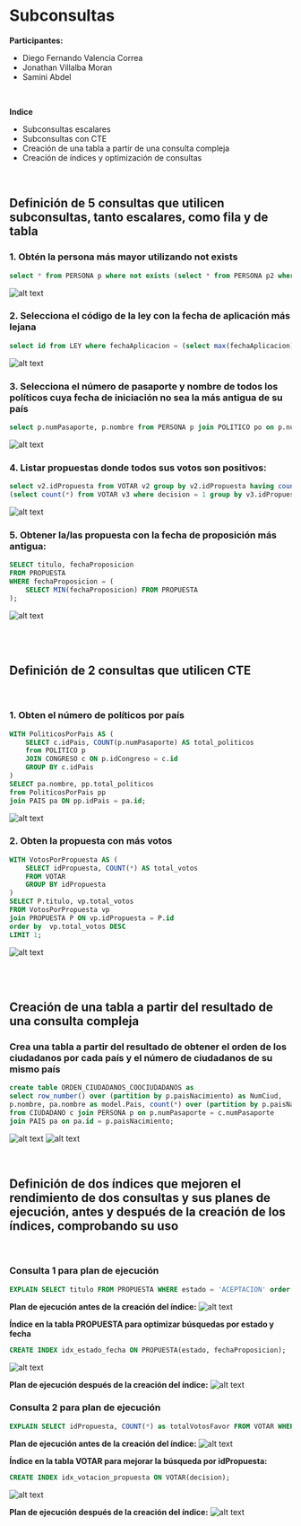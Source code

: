 # Subconsultas

**Participantes:** 

- Diego Fernando Valencia Correa
- Jonathan Villalba Moran
- Samini Abdel

<br>

**Indice**

- Subconsultas escalares
- Subconsultas con CTE
- Creación de una tabla a partir de una consulta compleja 
- Creación de índices y optimización de consultas

<br>

## Definición de 5 consultas que utilicen subconsultas, tanto escalares, como fila y de tabla

### 1. Obtén la persona más mayor utilizando not exists

``` sql
select * from PERSONA p where not exists (select * from PERSONA p2 where p2.fnac < p.fnac);
```
![alt text](imagenes/image-12.png)

### 2. Selecciona el código de la ley con la fecha de aplicación más lejana

``` sql
select id from LEY where fechaAplicacion = (select max(fechaAplicacion) from LEY);
```
![alt text](imagenes/image-11.png)

### 3. Selecciona el número de pasaporte y nombre de todos los políticos cuya fecha de iniciación no sea la más antigua de su país

``` sql
select p.numPasaporte, p.nombre from PERSONA p join POLITICO po on p.numPasaporte = po.numPasaporte where po.fechaIniciacion > any (select po2.fechaIniciacion from POLITICO po2 join PERSONA p2 on po2.numPasaporte = p2.numPasaporte where p2.paisNacimiento = p.paisNacimiento);
```
![alt text](imagenes/image-21.png)

### 4. Listar propuestas donde todos sus votos son positivos:

``` sql
select v2.idPropuesta from VOTAR v2 group by v2.idPropuesta having count(*) = 
(select count(*) from VOTAR v3 where decision = 1 group by v3.idPropuesta having v3.idPropuesta = v2.idPropuesta);
```
![alt text](imagenes/image-28.png)


### 5. Obtener la/las propuesta con la fecha de proposición más antigua:

``` sql
SELECT titulo, fechaProposicion 
FROM PROPUESTA 
WHERE fechaProposicion = (
    SELECT MIN(fechaProposicion) FROM PROPUESTA
);
```
![alt text](imagenes/image-23.png)

<br><br>


## Definición de 2 consultas que utilicen CTE

<br>

### 1. Obten el número de políticos por país

``` sql
WITH PoliticosPorPais AS (
    SELECT c.idPais, COUNT(p.numPasaporte) AS total_politicos
    from POLITICO p
    JOIN CONGRESO c ON p.idCongreso = c.id
    GROUP BY c.idPais
)
SELECT pa.nombre, pp.total_politicos 
from PoliticosPorPais pp
join PAIS pa ON pp.idPais = pa.id;
```
![alt text](imagenes/image-24.png)

### 2. Obten la propuesta con más votos
``` sql
WITH VotosPorPropuesta AS (
    SELECT idPropuesta, COUNT(*) AS total_votos
    FROM VOTAR
    GROUP BY idPropuesta
)
SELECT P.titulo, vp.total_votos
FROM VotosPorPropuesta vp
join PROPUESTA P ON vp.idPropuesta = P.id
order by  vp.total_votos DESC
LIMIT 1;
```
![alt text](imagenes/image-25.png)

<br><br>


## Creación de una tabla a partir del resultado de una consulta compleja


### Crea una tabla a partir del resultado de obtener el orden de los ciudadanos por cada país y el número de ciudadanos de su mismo país

``` sql
create table ORDEN_CIUDADANOS_COOCIUDADANOS as 
select row_number() over (partition by p.paisNacimiento) as NumCiud, 
p.nombre, pa.nombre as model.Pais, count(*) over (partition by p.paisNacimiento) as Conciudadanos
from CIUDADANO c join PERSONA p on p.numPasaporte = c.numPasaporte
join PAIS pa on pa.id = p.paisNacimiento;
```
![alt text](imagenes/image-26.png)
![alt text](imagenes/image-29.png)

<br>

## Definición de dos índices que mejoren el rendimiento de dos consultas y sus planes de ejecución, antes y después de la creación de los índices, comprobando su uso

<br>

### Consulta 1 para plan de ejecución
``` sql
EXPLAIN SELECT titulo FROM PROPUESTA WHERE estado = 'ACEPTACION' order by fechaProposicion;
```

**Plan de ejecución antes de la creación del índice:**
![alt text](imagenes/image-13.png)

**Índice en la tabla PROPUESTA para optimizar búsquedas por estado y fecha**

``` sql
CREATE INDEX idx_estado_fecha ON PROPUESTA(estado, fechaProposicion);
```
![alt text](imagenes/image-19.png)


**Plan de ejecución después de la creación del índice:**
![alt text](imagenes/image-14.png)


### Consulta 2 para plan de ejecución 
``` sql
EXPLAIN SELECT idPropuesta, COUNT(*) as totalVotosFavor FROM VOTAR WHERE decision = 1 GROUP BY idPropuesta;
```

**Plan de ejecución antes de la creación del índice:**
![alt text](imagenes/image-15.png)

**Índice en la tabla VOTAR para mejorar la búsqueda por idPropuesta:**
``` sql
CREATE INDEX idx_votacion_propuesta ON VOTAR(decision);
```
![alt text](imagenes/image-17.png)

**Plan de ejecución después de la creación del índice:**
![alt text](imagenes/image-18.png)
